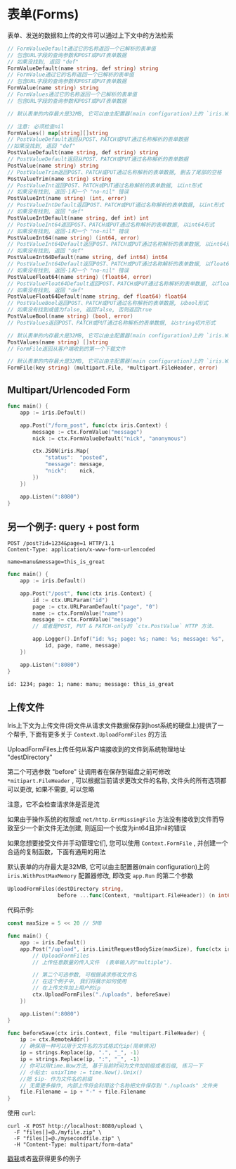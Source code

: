 # 表单(Forms)

表单、发送的数据和上传的文件可以通过上下文中的方法检索

```go
// FormValueDefault通过它的名称返回一个已解析的表单值
// 包含URL字段的查询参数和POST或PUT表单数据
// 如果没找到, 返回 "def"
FormValueDefault(name string, def string) string
// FormValue通过它的名称返回一个已解析的表单值
// 包含URL字段的查询参数和POST或PUT表单数据
FormValue(name string) string
// FormValues通过它的名称返回一个已解析的表单值
// 包含URL字段的查询参数和POST或PUT表单数据

// 默认表单的内存最大是32MB, 它可以由主配置器(main configuration)上的 `iris.WithPostMaxMemory` 配置器修改, 即改变 `app.Run` 的第二个参数

// 注意: 必须检查nil
FormValues() map[string][]string
// PostValueDefault返回从POST、PATCH或PUT通过名称解析的表单数据
//如果没找到, 返回 "def"
PostValueDefault(name string, def string) string
// PostValueDefault返回从POST、PATCH或PUT通过名称解析的表单数据
PostValue(name string) string
// PostValueTrim返回POST、PATCH或PUT通过名称解析的表单数据, 删去了尾部的空格
PostValueTrim(name string) string
// PostValueInt返回POST、PATCH或PUT通过名称解析的表单数据, 以int形式
// 如果没有找到, 返回-1和一个 "no-nil" 错误
PostValueInt(name string) (int, error)
// PostValueIntDefault返回POST、PATCH或PUT通过名称解析的表单数据, 以int形式
// 如果没有找到, 返回 "def"
PostValueIntDefault(name string, def int) int
// PostValueInt64返回POST、PATCH或PUT通过名称解析的表单数据, 以int64形式
// 如果没有找到, 返回-1和一个 "no-nil" 错误
PostValueInt64(name string) (int64, error)
// PostValueInt64Default返回POST、PATCH或PUT通过名称解析的表单数据, 以int64形式
// 如果没有找到, 返回 "def"
PostValueInt64Default(name string, def int64) int64
// PostValueInt64Default返回POST、PATCH或PUT通过名称解析的表单数据, 以float64形式
// 如果没有找到, 返回-1和一个 "no-nil" 错误
PostValueFloat64(name string) (float64, error)
// PostValueFloat64Default返回POST、PATCH或PUT通过名称解析的表单数据, 以float64形式
// 如果没有找到, 返回 "def"
PostValueFloat64Default(name string, def float64) float64
// PostValueBool返回POST、PATCH或PUT通过名称解析的表单数据, 以bool形式
// 如果没有找到或值为false, 返回false, 否则返回true
PostValueBool(name string) (bool, error)
// PostValues返回POST、PATCH或PUT通过名称解析的表单数据, 以string切片形式

// 默认表单的内存最大是32MB, 它可以由主配置器(main configuration)上的 `iris.WithPostMaxMemory` 配置器修改, 即改变 `app.Run` 的第二个参数
PostValues(name string) []string
// FormFile返回从客户端收到的第一个下载文件

// 默认表单的内存最大是32MB, 它可以由主配置器(main configuration)上的 `iris.WithPostMaxMemory` 配置器修改, 即改变 `app.Run` 的第二个参数
FormFile(key string) (multipart.File, *multipart.FileHeader, error)
```

## Multipart/Urlencoded Form

```go
func main() {
    app := iris.Default()

    app.Post("/form_post", func(ctx iris.Context) {
        message := ctx.FormValue("message")
        nick := ctx.FormValueDefault("nick", "anonymous")

        ctx.JSON(iris.Map{
            "status":  "posted",
            "message": message,
            "nick":    nick,
        })
    })

    app.Listen(":8080")
}
```

## 另一个例子: query + post form

```http
POST /post?id=1234&page=1 HTTP/1.1
Content-Type: application/x-www-form-urlencoded

name=manu&message=this_is_great
```

```go
func main() {
    app := iris.Default()

    app.Post("/post", func(ctx iris.Context) {
        id := ctx.URLParam("id")
        page := ctx.URLParamDefault("page", "0")
        name := ctx.FormValue("name")
        message := ctx.FormValue("message")
        // 或者是POST, PUT & PATCH-only的 `ctx.PostValue` HTTP 方法.

        app.Logger().Infof("id: %s; page: %s; name: %s; message: %s",
            id, page, name, message)
    })

    app.Listen(":8080")
}
```

```http
id: 1234; page: 1; name: manu; message: this_is_great
```

## 上传文件

Iris上下文为上传文件(将文件从请求文件数据保存到host系统的硬盘上)提供了一个帮手, 下面有更多关于 `Context.UploadFormFiles` 的方法

UploadFormFiles上传任何从客户端接收到的文件到系统物理地址 "destDirectory"

第二个可选参数 "before" 让调用者在保存到磁盘之前可修改 `*mitipart.FileHeader` , 可以根据当前请求更改文件的名称, 文件头的所有选项都可以更改, 如果不需要, 可以忽略

注意，它不会检查请求体是否是流

如果由于操作系统的权限或 `net/http.ErrMissingFile` 方法没有接收到文件而导致至少一个新文件无法创建, 则返回一个长度为int64且非nil的错误

如果您想要接受文件并手动管理它们, 您可以使用 `Context.FormFile` , 并创建一个合适的复制函数，下面有通用的用法

默认表单的内存最大是32MB, 它可以由主配置器(main configuration)上的 `iris.WithPostMaxMemory` 配置器修改, 即改变 `app.Run` 的第二个参数

```go
UploadFormFiles(destDirectory string,
                before ...func(Context, *multipart.FileHeader)) (n int64, err error)
```

代码示例:

```go
const maxSize = 5 << 20 // 5MB

func main() {
    app := iris.Default()
    app.Post("/upload", iris.LimitRequestBodySize(maxSize), func(ctx iris.Context) {
        // UploadFormFiles
        // 上传任意数量的传入文件  (表单输入的"multiple").

        // 第二个可选参数, 可根据请求修改文件名
        // 在这个例子中, 我们将展示如何使用
        // 在上传文件加上用户的ip
        ctx.UploadFormFiles("./uploads", beforeSave)
    })

    app.Listen(":8080")
}

func beforeSave(ctx iris.Context, file *multipart.FileHeader) {
    ip := ctx.RemoteAddr()
    // 确保用一种可以用于文件名的方式格式化ip(简单情况)
    ip = strings.Replace(ip, ".", "_", -1)
    ip = strings.Replace(ip, ":", "_", -1)
    // 你可以用time.Now方法, 基于当前时间为文件加前缀或者后缀, 练习一下
    // 小贴士: unixTime := time.Now().Unix()
    //把 $ip- 作为文件名的前缀
    // 无需更多操作, 内部上传将会利用这个名称把文件保存到 "./uploads" 文件夹
    file.Filename = ip + "-" + file.Filename
}
```

使用 `curl`:

```shell
curl -X POST http://localhost:8080/upload \
  -F "files[]=@./myfile.zip" \
  -F "files[]=@./mysecondfile.zip" \
  -H "Content-Type: multipart/form-data"
```

[戳我](https://github.com/kataras/iris/tree/master/_examples/request-body)或者[我](https://github.com/kataras/iris/tree/master/_examples/file-server)获得更多的例子

